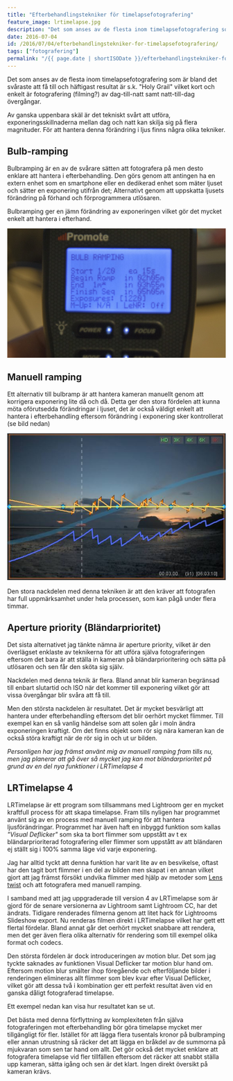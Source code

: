 ```yaml
---
title: "Efterbehandlings­tekniker för timelapse­fotografering"
feature_image: lrtimelapse.jpg
description: "Det som anses av de flesta inom timelapsefotografering som är bland det svåraste att få till och häftigast resultat är s.k. “Holy Grail”…"
date: 2016-07-04
id: /2016/07/04/efterbehandlingstekniker-for-timelapsefotografering/
tags: ["fotografering"]
permalink: "/{{ page.date | shortISODate }}/efterbehandlingstekniker-for-timelapsefotografering/index.html"
---
```


Det som anses av de flesta inom timelapsefotografering som är bland det svåraste att få till och häftigast resultat är s.k. "Holy Grail" vilket kort och enkelt är fotografering (filming?) av dag-till-natt samt natt-till-dag övergångar.

Av ganska uppenbara skäl är det tekniskt svårt att utföra, exponeringsskillnaderna mellan dag och natt kan skilja sig på flera magnituder. För att hantera denna förändring i ljus finns några olika tekniker.

## Bulb-ramping

Bulbramping är en av de svårare sätten att fotografera på men desto enklare att hantera i efterbehandling. Den görs genom att antingen ha en extern enhet som en smartphone eller en dedikerad enhet som mäter ljuset och sätter en exponering utifrån det; Alternativt genom att uppskatta ljusets förändring på förhand och förprogrammera utlösaren.

Bulbramping ger en jämn förändring av exponeringen vilket gör det mycket enkelt att hantera i efterhand.

![Bulb-ramping with Promote](bulb-ramping.jpg)

## Manuell ramping

Ett alternativ till bulbramp är att hantera kameran manuellt genom att korrigera exponering lite då och då. Detta ger den stora fördelen att kunna möta oförutsedda förändringar i ljuset, det är också väldigt enkelt att hantera i efterbehandling eftersom förändring i exponering sker kontrollerat (se bild nedan)

![Manual ramping i LRTimelapse](2015-04-15-13_28_22-LRTimelapse-4-0_Holy_Grail1.jpg)

Den stora nackdelen med denna tekniken är att den kräver att fotografen har full uppmärksamhet under hela processen, som kan pågå under flera timmar.

## Aperture priority (Bländarprioritet)

Det sista alternativet jag tänkte nämna är aperture priority, vilket är den överlägset enklaste av teknikerna för att utföra själva fotograferingen eftersom det bara är att ställa in kameran på bländarprioritering och sätta på utlösaren och sen får den sköta sig själv.

Nackdelen med denna teknik är flera. Bland annat blir kameran begränsad till enbart slutartid och ISO när det kommer till exponering vilket gör att vissa övergångar blir svåra att få till.

Men den största nackdelen är resultatet. Det är mycket besvärligt att hantera under efterbehandling eftersom det blir oerhört mycket flimmer. Till exempel kan en så vanlig händelse som att solen går i moln ändra exponeringen kraftigt. Om det finns objekt som rör sig nära kameran kan de också störa kraftigt när de rör sig in och ut ur bilden.

_Personligen har jag främst använt mig av manuell ramping fram tills nu, men jag planerar att gå över så mycket jag kan mot bländarprioritet på grund av en del nya funktioner i LRTimelapse 4_

## LRTimelapse 4

LRTimelapse är ett program som tillsammans med Lightroom ger en mycket kraftfull process för att skapa timelapse. Fram tills nyligen har programmet använt sig av en process med manuell ramping för att hantera ljusförändringar. Programmet har även haft en inbyggd funktion som kallas _"Visual Deflicker"_ som ska ta bort flimmer som uppstått av t ex bländarprioriterad fotografering eller flimmer som uppstått av att bländaren ej ställt sig i 100% samma läge vid varje exponering.

Jag har alltid tyckt att denna funktion har varit lite av en besvikelse, oftast har den tagit bort flimmer i en del av bilden men skapat i en annan vilket gjort att jag främst försökt undvika flimmer med hjälp av metoder som [Lens twist](https://vimeo.com/30974031) och att fotografera med manuell ramping.

I samband med att jag uppgraderade till version 4 av LRTimelapse som är gjord för de senare versionerna av Lightroom samt Lightroom CC, har det ändrats. Tidigare renderades filmerna genom att litet hack för Lightrooms Slideshow export. Nu renderas filmen direkt i LRTimelapse vilket har gett ett flertal fördelar. Bland annat går det oerhört mycket snabbare att rendera, men det ger även flera olika alternativ för rendering som till exempel olika format och codecs.

Den största fördelen är dock introduceringen av motion blur. Det som jag tyckte saknades av funktionen Visual Deflicker tar motion blur hand om. Eftersom motion blur smälter ihop föregående och efterföljande bilder i renderingen elimineras allt flimmer som blev kvar efter Visual Deflicker, vilket gör att dessa två i kombination ger ett perfekt resultat även vid en ganska dåligt fotograferad timelapse.

Ett exempel nedan kan visa hur resultatet kan se ut.

Det bästa med denna förflyttning av komplexiteten från själva fotograferingen mot efterbehandling bör göra timelapse mycket mer tillgängligt för fler. Istället för att lägga flera tusentals kronor på bulbramping eller annan utrustning så räcker det att lägga en bråkdel av de summorna på mjukvaran som sen tar hand om allt. Det gör också det mycket enklare att fotografera timelapse vid fler tillfällen eftersom det räcker att snabbt ställa upp kameran, sätta igång och sen är det klart. Ingen direkt översikt på kameran krävs.
